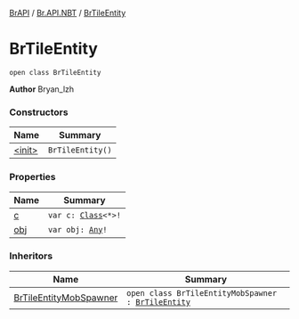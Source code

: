 [BrAPI](../../index.md) / [Br.API.NBT](../index.md) / [BrTileEntity](./index.md)

# BrTileEntity

`open class BrTileEntity`

**Author**
Bryan_lzh

### Constructors

| Name | Summary |
|---|---|
| [&lt;init&gt;](-init-.md) | `BrTileEntity()` |

### Properties

| Name | Summary |
|---|---|
| [c](c.md) | `var c: `[`Class`](https://docs.oracle.com/javase/8/docs/api/java/lang/Class.html)`<*>!` |
| [obj](obj.md) | `var obj: `[`Any`](https://kotlinlang.org/api/latest/jvm/stdlib/kotlin/-any/index.html)`!` |

### Inheritors

| Name | Summary |
|---|---|
| [BrTileEntityMobSpawner](../-br-tile-entity-mob-spawner/index.md) | `open class BrTileEntityMobSpawner : `[`BrTileEntity`](./index.md) |
